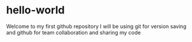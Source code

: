 # hello-world
Welcome to my first github repository I will be using git for version saving and github for team collaboration and sharing my code
